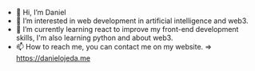 - 👋 Hi, I’m Daniel 
- 👀 I’m interested in web development in artificial intelligence and web3. 
- 🌱 I’m currently learning react to improve my front-end development skills, I'm also learning python and about web3.
- 📫 How to reach me, you can contact me on my website. => https://danielojeda.me 

<!---
Dlanmi/Dlanmi is a ✨ special ✨ repository because its `README.md` (this file) appears on your GitHub profile.
You can click the Preview link to take a look at your changes.
--->
